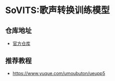 # SoVITS:歌声转换训练模型
## 仓库地址
- [官方仓库](https://github.com/svc-develop-team/so-vits-svc)

## 推荐教程
- <https://www.yuque.com/umoubuton/ueupp5>